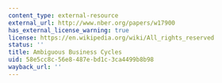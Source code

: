```yaml
---
content_type: external-resource
external_url: http://www.nber.org/papers/w17900
has_external_license_warning: true
license: https://en.wikipedia.org/wiki/All_rights_reserved
status: ''
title: Ambiguous Business Cycles
uid: 58e5cc8c-56e8-487e-bd1c-3ca4499b8b98
wayback_url: ''
---
```

